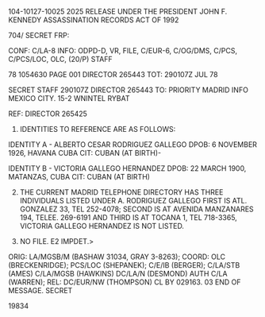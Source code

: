 104-10127-10025 2025 RELEASE UNDER THE PRESIDENT JOHN F. KENNEDY ASSASSINATION RECORDS ACT OF 1992

704/
SECRET FRP:

CONF: C/LA-8 INFO: ODPD-D, VR, FILE, C/EUR-6, C/OG/DMS, C/PCS,
C/PCS/LOC, OLC, (20/P) STAFF

78 1054630 PAGE 001 DIRECTOR 265443
TOT: 290107Z JUL 78

SECRET
STAFF 290107Z DIRECTOR 265443
TO: PRIORITY MADRID INFO MEXICO CITY.
15-2
WNINTEL RYBAT

REF: DIRECTOR 265425

1. IDENTITIES TO REFERENCE ARE AS FOLLOWS:

IDENTITY A - ALBERTO CESAR RODRIGUEZ GALLEGO
DPOB: 6 NOVEMBER 1926, HAVANA CUBA
CIT: CUBAN (AT BIRTH)-

IDENTITY B - VICTORIA GALLEGO HERNANDEZ
DPOB: 22 MARCH 1900, MATANZAS, CUBA
CIT: CUBAN (AT BIRTH)

2. THE CURRENT MADRID TELEPHONE DIRECTORY HAS THREE
INDIVIDUALS LISTED UNDER A. RODRIGUEZ GALLEGO FIRST IS ATL.
GONZALEZ 33, TEL 252-4078; SECOND IS AT AVENIDA MANZANARES 194, TELEE.
269-6191 AND THIRD IS AT TOCANA 1, TEL 718-3365, VICTORIA GALLEGO
HERNANDEZ IS NOT LISTED.

3. NO FILE. E2 IMPDET.>

ORIG: LA/MGSB/M (BASHAW 31034, GRAY 3-8263); COORD: OLC
(BRECKENRIDGE); PCS/LOC (SHEPANEK); C/E/IB (BERGER); C/LA/STB
(AMES) C/LA/MGSB (HAWKINS) DC/LA/N (DESMOND) AUTH C/LA
(WARREN); REL: DC/EUR/NW (THOMPSON) CL BY 029163.
03
END OF MESSAGE. SECRET

19834
